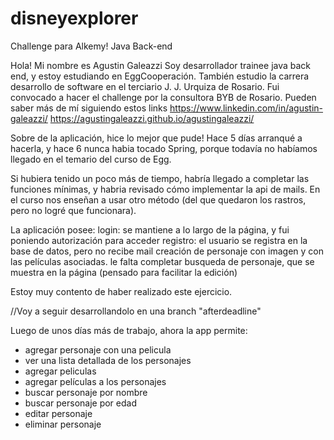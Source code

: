 # disneyexplorer
Challenge para Alkemy! Java Back-end

Hola! Mi nombre es Agustin Galeazzi
Soy desarrollador trainee java back end, y estoy estudiando en EggCooperación. También estudio la carrera desarrollo de software en el terciario J. J. Urquiza de Rosario.
Fui convocado a hacer el challenge por la consultora BYB de Rosario.
Pueden saber más de mí siguiendo estos links
https://www.linkedin.com/in/agustin-galeazzi/
https://agustingaleazzi.github.io/agustingaleazzi/

Sobre de la aplicación, hice lo mejor que pude! Hace 5 días arranqué a hacerla, y hace 6 nunca habia
tocado Spring, porque todavía no habíamos llegado en el temario del curso de Egg.

Si hubiera tenido un poco más de tiempo, habría llegado a completar las funciones mínimas, y habria revisado cómo implementar la api de mails. En el curso
nos enseñan a usar otro método (del que quedaron los rastros, pero no logré que funcionara). 

La aplicación posee:
login: se mantiene a lo largo de la página, y fui poniendo autorización para acceder
registro: el usuario se registra en la base de datos, pero no recibe mail
creación de personaje con imagen y con las películas asociadas. le falta completar
busqueda de personaje, que se muestra en la página (pensado para facilitar la edición)

Estoy muy contento de haber realizado este ejercicio.

//Voy a seguir desarrollandolo en una branch "afterdeadline"

Luego de unos días más de trabajo, ahora la app permite:
- agregar personaje con una pelicula
- ver una lista detallada de los personajes
- agregar peliculas
- agregar películas a los personajes
- buscar personaje por nombre
- buscar personaje por edad
- editar personaje
- eliminar personaje
